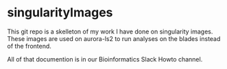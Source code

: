 # singularityImages

This git repo is a skelleton of my work I have done on singularity images.
These images are used on aurora-ls2 to run analyses on the blades instead of the frontend.

All of that documention is in our Bioinformatics Slack Howto channel.

